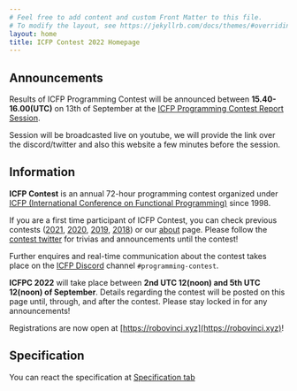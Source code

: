 ```yaml
---
# Feel free to add content and custom Front Matter to this file.
# To modify the layout, see https://jekyllrb.com/docs/themes/#overriding-theme-defaults
layout: home
title: ICFP Contest 2022 Homepage
---
```


## Announcements

Results of ICFP Programming Contest will be announced between **15.40-16.00(UTC)** on 13th of September at the [ICFP Programming Contest Report Session](https://icfp22.sigplan.org/program/program-icfp-2022/?past=Show%20upcoming%20events%20only).

Session will be broadcasted live on youtube, we will provide the link over the discord/twitter and also this website a few minutes before the session.

## Information

**ICFP Contest** is an annual 72-hour programming contest organized under [ICFP (International Conference on Functional Programming)](https://icfp22.sigplan.org) since 1998.

If you are a first time participant of ICFP Contest, you can check previous contests ([2021](https://icfpcontest2021.github.io), [2020](https://icfpcontest2020.github.io/#/), [2019](https://icfpcontest2019.github.io/#/), [2018](https://icfpcontest2018.github.io/#/)) or our [about](./about) page. Please follow the [contest twitter](https://twitter.com/icfpcontest2022) for trivias and announcements until the contest!

Further enquires and real-time communication about the contest takes place on the [ICFP Discord](https://discord.gg/XmUGSbwbZG) channel `#programming-contest`.

**ICFPC 2022** will take place between **2nd UTC 12(noon) and 5th UTC 12(noon) of September**. Details regarding the contest will be posted on this page until, through, and after the contest. Please stay locked in for any announcements!

Registrations are now open at [https://robovinci.xyz](https://robovinci.xyz)!

## Specification

You can react the specification at [Specification tab](./specification)

